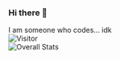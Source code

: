 ### Hi there 👋
I am someone who codes... idk
<br>
![Visitor](https://visitor-badge.laobi.icu/badge?page_id=BritishGeekGuy.repoName)
<br>
![Overall Stats](https://github-readme-stats.vercel.app/api?username=BritishGeekGuy&count_private=true&show_icons=true&hide=contribs)
<!--
**BritishGeekGuy/BritishGeekGuy** is a ✨ _special_ ✨ repository because its `README.md` (this file) appears on your GitHub profile.

Here are some ideas to get you started:

- 🔭 I’m currently working on ...
- 🌱 I’m currently learning ...
- 👯 I’m looking to collaborate on ...
- 🤔 I’m looking for help with ...
- 💬 Ask me about ...
- 📫 How to reach me: ...
- 😄 Pronouns: ...
- ⚡ Fun fact: ...
-->
